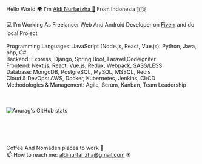
Hello World 🌍 I'm  <a href="https://aldinurfarizha.github.io/">Aldi Nurfarizha </a>
<a href="https://www.instagram.com/aldinurfarizha/">📸</a> From Indonesia 🇮🇩 <br><br>
    💻 I’m Working As Freelancer Web And Android Developer on <a href="https://www.fiverr.com/aldinurfarizha"> Fiverr</a> and do local Project <br><br>
    Programming Languages: JavaScript (Node.js, React, Vue.js), Python, Java, php, C#<br>
    Backend: Express, Django, Spring Boot, Laravel,Codeigniter <br>
    Frontend: Next.js, React, Vue.js, Redux, Webpack, SASS/LESS<br>
    Database: MongoDB, PostgreSQL, MySQL, MSSQL, Redis<br>
    Cloud & DevOps: AWS, Docker, Kubernetes, Jenkins, CI/CD<br>
    Methodologies & Management: Agile, Scrum, Kanban, Team Leadership<br>
    <br><br><br>
    ![Anurag's GitHub stats](https://github-readme-stats.vercel.app/api?username=aldinurfarizha&show_icons=true&theme=radical)<br>
    <br>
    <br>
    <br>
    <br>
    
Coffee And Nomaden places to work 🧡 <br>
📫 How to reach me: aldinurfarizha@gmail.com ✉
